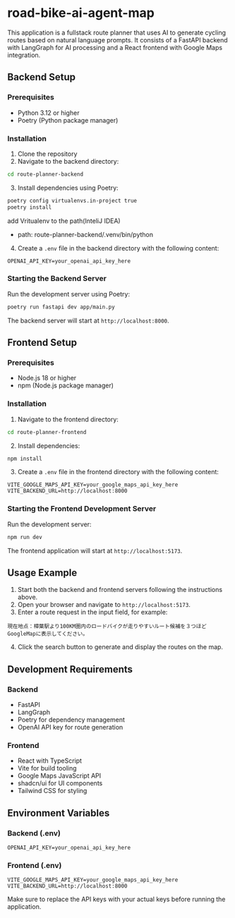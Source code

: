 # road-bike-ai-agent-map

This application is a fullstack route planner that uses AI to generate cycling routes based on natural language prompts. It consists of a FastAPI backend with LangGraph for AI processing and a React frontend with Google Maps integration.

## Backend Setup

### Prerequisites
- Python 3.12 or higher
- Poetry (Python package manager)

### Installation

1. Clone the repository
2. Navigate to the backend directory:
```bash
cd route-planner-backend
```

3. Install dependencies using Poetry:
```bash
poetry config virtualenvs.in-project true
poetry install
```

add Vritualenv to the path(InteliJ IDEA)
- path: route-planner-backend/.venv/bin/python

4. Create a `.env` file in the backend directory with the following content:
```
OPENAI_API_KEY=your_openai_api_key_here
```

### Starting the Backend Server

Run the development server using Poetry:
```bash
poetry run fastapi dev app/main.py
```

The backend server will start at `http://localhost:8000`.

## Frontend Setup

### Prerequisites
- Node.js 18 or higher
- npm (Node.js package manager)

### Installation

1. Navigate to the frontend directory:
```bash
cd route-planner-frontend
```

2. Install dependencies:
```bash
npm install
```

3. Create a `.env` file in the frontend directory with the following content:
```
VITE_GOOGLE_MAPS_API_KEY=your_google_maps_api_key_here
VITE_BACKEND_URL=http://localhost:8000
```

### Starting the Frontend Development Server

Run the development server:
```bash
npm run dev
```

The frontend application will start at `http://localhost:5173`.

## Usage Example

1. Start both the backend and frontend servers following the instructions above.
2. Open your browser and navigate to `http://localhost:5173`.
3. Enter a route request in the input field, for example:
```
現在地点：樟葉駅より100KM圏内のロードバイクが走りやすいルート候補を３つほどGoogleMapに表示してください。
```
4. Click the search button to generate and display the routes on the map.

## Development Requirements

### Backend
- FastAPI
- LangGraph
- Poetry for dependency management
- OpenAI API key for route generation

### Frontend
- React with TypeScript
- Vite for build tooling
- Google Maps JavaScript API
- shadcn/ui for UI components
- Tailwind CSS for styling

## Environment Variables

### Backend (.env)
```
OPENAI_API_KEY=your_openai_api_key_here
```

### Frontend (.env)
```
VITE_GOOGLE_MAPS_API_KEY=your_google_maps_api_key_here
VITE_BACKEND_URL=http://localhost:8000
```

Make sure to replace the API keys with your actual keys before running the application.
